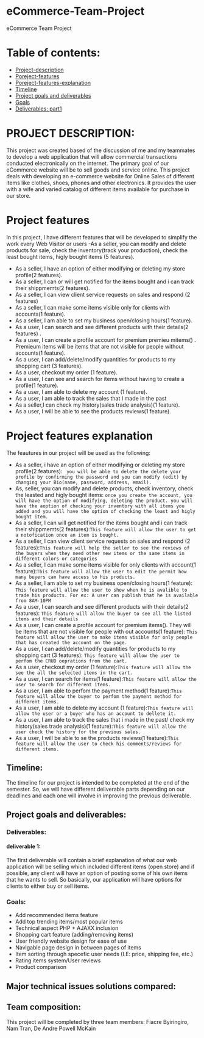 # eCommerce-Team-Project
eCommerce Team Project


# Table of contents:
- [Project-description](#PROJECT-DESCRIPTION)
- [Poreject-features](#Poreject-features)
- [Poreject-features-explanation](#Poreject-features-explanation)
- [Timeline](#Timeline)
- [Project goals and deliverables](#Project-goals-and-deliverables)
- [Goals](#Goals)
- [Deliverables: part1](#deliverables)
# PROJECT DESCRIPTION:
This project was created based of the discussion of me and my teammates to develop a web application that will allow commercial transactions conducted electronically on the internet. The primary goal of our eCommerce website will be to sell goods and service online. This project deals with developing an e-commerce website for Online Sales of different items like clothes, shoes, phones and other electronics. It provides the user with a wife and varied catalog of different items available for purchase in our store.

# Project features
In this project, I have different features that will be developed to simplify the work every Web Visitor or users
 -As a seller, you can modify and delete products for sale, check the inventory(track your production), check the least bought items, higly bought items (5 features).
 - As a seller, I have an option of either modifying or deleting my store profile(2 features). 
 - As a seller, I can or will get notified for the items bought and i can track their shippmemts(2 features).
 - As a seller, I can view client service requests on sales and respond (2 features)
 - As a seller, I can make some items visible only for clients with accounts(1 feature).
 - As a seller, I am able to set my business open/closing hours(1 feature).
 - As a user, I can search and see different products with their details(2 features)  .
 - As a user, I can create a profile account for premium premieu mitems() . Premieum items will be items that are not visible for people without accounts(1 feature).
 - As a user, I can add/delete/modify quantities for products to my shopping cart (3 features).
 - As a user, checkout my order (1 feature).
 - As a user, I can see and search for items without having to create a profile(1 feature).
 - As a user, I am able to delete my account (1 feature).
 - As a user, I am able to track the sales that I made in the past
 - As a seller,I can check my history(sales trade analysis)(1 feature).
 - As a user, I will be able to see the products reviews(1 feature).
 
 # Project features explanation
The feautures in our project will be used as the following: 
 
 - As a seller, i have an option of either modifying or deleting my store profile(2 features): ` you will be able to delete the delete your profile by confirming the password and you can modify (edit) by changing your Bio(name, password, address, email).`
 - As, seller, you can modify and delete products, check inventory, check the leasted and higly bought items: `once you create the account, you will have the option of modifying, deleting the product. you will have the aoption of checking your inventory with all items you added and you will have the option of checking the least and higly bought item.`
 - As a seller, I can will get notified for the items bought and i can track their shippmemts(2 features):`This feature will allow the user to get a notofication once an item is bought.`
 - As a seller, I can view client service requests on sales and respond (2 features):`This feature will help the seller to see the reviews of the buyers when they need other new items or the same items in different colors or categories`
 - As a seller, I can make some items visible for only clients with account(1 feature):`This feature will allow the user to edit the permit how many buyers can have access to his products.`
 - As a seller, I am able to set my business open/closing hours(1 feature): `This feature will allow the user to show when he is avalible to trade his products. For ex: A user can publish that he is available from 8AM-10PM`
 - As a user, I can search and see different products with their details(2 features): `This feature will allow the buyer to see all the listed items and their details`
 - As a user, I can create a profile account for premium items(). They will be items that are not visible for people with out accounts(1 feature): `This feature will allow the user to make items visible for only people that has created the account on the page.`
 - As a user, I can add/delete/modify quantities for products to my shopping cart (3 features): `This feature will allow the user to perfom the CRUD oeprations from the cart.`
 - As a user, checkout my order (1 feature):`This feature will allow the see the all the selected items in the cart.`
 - As a user, I can search for items(1 feature):`This feature will allow the user to search for different items.`
 - As a user, I am able to perfom the payment method(1 feature):`This feature will allow the buyer to perfom the payment method for different items.`
 - As a user, I am able to delete my account (1 feature):`This feature will allow the user or a buyer who has an account to dellete it.`
 - As a user, I am able to track the sales that i made in the past/ check my history(sales trade analysis)(1 feature):`This feature will allow the user check the history for the previous sales.`
 - As a user, I will be able to se the products reviews(1 feature):`This feature will allow the user to check his comments/reviews for different items.`

## Timeline: 

The timeline for our project is intended to be completed at the end of the semester. So, we will have different deliverable parts depending on our deadlines and each one will involve in improving the previous deliverable.

## Project goals and deliverables:
### Deliverables:
#### deliverable 1:
The first deliverable will contain a brief explanation of what our web application will be selling which included different items (open store) and if possible, any client will have an option of posting some of his own items that he wants to sell. So basically, our application will have options for clients to either buy or sell items. 

### Goals: 
- Add recommended items feature 
- Add top trending items/most popular items
- Technical aspect PHP + AJAXX inclusion
- Shopping cart feature (adding/removing items)
- User friendly website design for ease of use
- Navigable page design in between pages of items
- Item sorting through specefic user needs (I.E: price, shipping fee, etc.)
- Rating items system/User reviews
- Product comparison
## Major technical issues solutions compared:
 

## Team composition: 

This project will be completed by three team members: Fiacre Byiringiro, Nam Tran, De Andre Powell McKain
